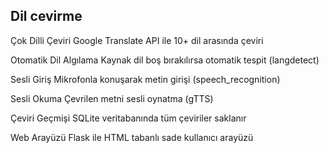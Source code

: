 ## Dil cevirme 


 Çok Dilli Çeviri	Google Translate API ile 10+ dil arasında çeviri
 
 Otomatik Dil Algılama	Kaynak dil boş bırakılırsa otomatik tespit (langdetect)
 
 Sesli Giriş	Mikrofonla konuşarak metin girişi (speech_recognition)
 
 Sesli Okuma	Çevrilen metni sesli oynatma (gTTS)
 
 Çeviri Geçmişi	SQLite veritabanında tüm çeviriler saklanır
 
 Web Arayüzü	Flask ile HTML tabanlı sade kullanıcı arayüzü

